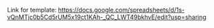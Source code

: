 Link for template:
https://docs.google.com/spreadsheets/d/1s-vQnMTjc0b5Cd5rUM5x19ct1KAh-_QC_LWT49bkhvE/edit?usp=sharing
